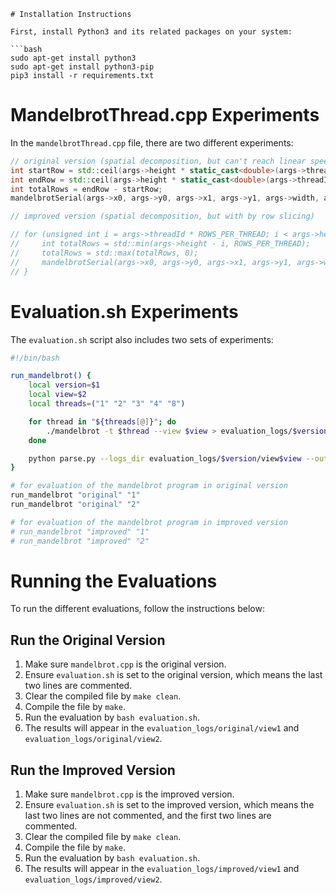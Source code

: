 ```
# Installation Instructions

First, install Python3 and its related packages on your system:

```bash
sudo apt-get install python3
sudo apt-get install python3-pip
pip3 install -r requirements.txt
```

# MandelbrotThread.cpp Experiments

In the `mandelbrotThread.cpp` file, there are two different experiments:

```c++
// original version (spatial decomposition, but can't reach linear speedup)
int startRow = std::ceil(args->height * static_cast<double>(args->threadId) / args->numThreads);
int endRow = std::ceil(args->height * static_cast<double>(args->threadId + 1) / args->numThreads);
int totalRows = endRow - startRow;
mandelbrotSerial(args->x0, args->y0, args->x1, args->y1, args->width, args->height, startRow, totalRows, args->maxIterations, args->output);

// improved version (spatial decomposition, but with by row slicing)

// for (unsigned int i = args->threadId * ROWS_PER_THREAD; i < args->height; i += (args->numThreads * ROWS_PER_THREAD)) {
//     int totalRows = std::min(args->height - i, ROWS_PER_THREAD);
//     totalRows = std::max(totalRows, 0);
//     mandelbrotSerial(args->x0, args->y0, args->x1, args->y1, args->width, args->height, i, totalRows, args->maxIterations, args->output);
// }
```

# Evaluation.sh Experiments

The `evaluation.sh` script also includes two sets of experiments:

```bash
#!/bin/bash

run_mandelbrot() {
    local version=$1
    local view=$2
    local threads=("1" "2" "3" "4" "8")

    for thread in "${threads[@]}"; do
        ./mandelbrot -t $thread --view $view > evaluation_logs/$version/view$view/$thread.log
    done

    python parse.py --logs_dir evaluation_logs/$version/view$view --output_dir evaluation_logs/$version/view$view
}

# for evaluation of the mandelbrot program in original version
run_mandelbrot "original" "1"
run_mandelbrot "original" "2"

# for evaluation of the mandelbrot program in improved version
# run_mandelbrot "improved" "1"
# run_mandelbrot "improved" "2"
```

# Running the Evaluations

To run the different evaluations, follow the instructions below:

## Run the Original Version

1. Make sure `mandelbrot.cpp` is the original version.
2. Ensure `evaluation.sh` is set to the original version, which means the last two lines are commented.
3. Clear the compiled file by `make clean`.
4. Compile the file by `make`.
5. Run the evaluation by `bash evaluation.sh`.
6. The results will appear in the `evaluation_logs/original/view1` and `evaluation_logs/original/view2`.

## Run the Improved Version

1. Make sure `mandelbrot.cpp` is the improved version.
2. Ensure `evaluation.sh` is set to the improved version, which means the last two lines are not commented, and the first two lines are commented.
3. Clear the compiled file by `make clean`.
4. Compile the file by `make`.
5. Run the evaluation by `bash evaluation.sh`.
6. The results will appear in the `evaluation_logs/improved/view1` and `evaluation_logs/improved/view2`.
```
